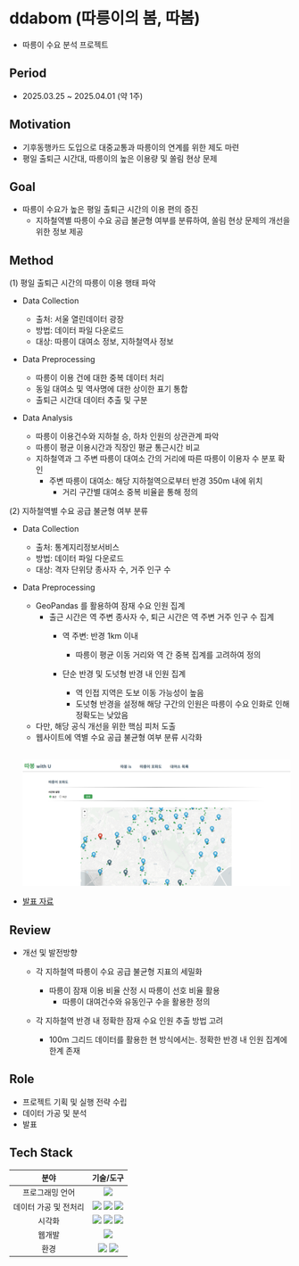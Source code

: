 # ddabom (따릉이의 봄, 따봄)
- 따릉이 수요 분석 프로젝트

## Period
- 2025.03.25 ~ 2025.04.01 (약 1주)

## Motivation
- 기후동행카드 도입으로 대중교통과 따릉이의 연계를 위한 제도 마련
- 평일 출퇴근 시간대, 따릉이의 높은 이용량 및 쏠림 현상 문제
  
## Goal
- 따릉이 수요가 높은 평일 출퇴근 시간의 이용 편의 증진
  - 지하철역별 따릉이 수요 공급 불균형 여부를 분류하여, 쏠림 현상 문제의 개선을 위한 정보 제공

## Method
(1) 평일 출퇴근 시간의 따릉이 이용 행태 파악
  - Data Collection
    - 출처: 서울 열린데이터 광장
    - 방법: 데이터 파일 다운로드
    - 대상: 따릉이 대여소 정보, 지하철역사 정보

  - Data Preprocessing
    - 따릉이 이용 건에 대한 중복 데이터 처리
    - 동일 대여소 및 역사명에 대한 상이한 표기 통합
    - 출퇴근 시간대 데이터 추출 및 구분
   
  - Data Analysis
    - 따릉이 이용건수와 지하철 승, 하차 인원의 상관관계 파악
    - 따릉이 평균 이용시간과 직장인 평균 통근시간 비교
    - 지하철역과 그 주변 따릉이 대여소 간의 거리에 따른 따릉이 이용자 수 분포 확인
      - 주변 따릉이 대여소: 해당 지하철역으로부터 반경 350m 내에 위치
        - 거리 구간별 대여소 중복 비율읕 통해 정의

(2) 지하철역별 수요 공급 불균형 여부 분류
  - Data Collection
    - 출처: 통계지리정보서비스
    - 방법: 데이터 파일 다운로드
    - 대상: 격자 단위당 종사자 수, 거주 인구 수
   
  - Data Preprocessing
    - GeoPandas 를 활용하여 잠재 수요 인원 집계
      - 출근 시간은 역 주변 종사자 수, 퇴근 시간은 역 주변 거주 인구 수 집계
        - 역 주변: 반경 1km 이내
            - 따릉이 평균 이동 거리와 역 간 중복 집계를 고려하여 정의
              
        - 단순 반경 및 도넛형 반경 내 인원 집계
          - 역 인접 지역은 도보 이동 가능성이 높음
          - 도넛형 반경을 설정해 해당 구간의 인원은 따릉이 수요 인화로 인해 정확도는 낮았음
    - 다만, 해당 공식 개선을 위한 핵심 피처 도출
    - 웹사이트에 역별 수요 공급 불균형 여부 분류 시각화
      
    &nbsp;&nbsp;&nbsp;&nbsp;<img src = "./웹_따릉이포화도.PNG" width = "600">
      
- [발표 자료](./0401_따릉이의봄.pdf)

## Review
  - 개선 및 발전방향
    - 각 지하철역 따릉이 수요 공급 불균형 지표의 세밀화
      - 따릉이 잠재 이용 비율 산정 시 따릉이 선호 비율 활용
        - 따릉이 대여건수와 유동인구 수을 활용한 정의
          
    - 각 지하철역 반경 내 정확한 잠재 수요 인원 추출 방법 고려
      - 100m 그리드 데이터를 활용한 현 방식에서는. 정확한 반경 내 인원 집계에 한계 존재
    
## Role
  - 프로젝트 기획 및 실행 전략 수립
  - 데이터 가공 및 분석
  - 발표
    
## Tech Stack
| 분야 | 기술/도구 |
|:-:|:-:|
| 프로그래밍 언어 | <img src="https://img.shields.io/badge/Python-3776AB?style=flat-square&logo=Python&logoColor=white"/> |
| 데이터 가공 및 전처리 | <img src="https://img.shields.io/badge/GeoPandas-139C5A?style=flat-square&logo=GeoPandas&logoColor=white"/>  <img src="https://img.shields.io/badge/Pandas-150458?style=flat-square&logo=Pandas&logoColor=white"/> <img src="https://img.shields.io/badge/NumPy-013243?style=flat-square&logo=NumPy&logoColor=white"/> |
| 시각화 | <img src="https://img.shields.io/badge/Matplotlib-11557C?style=flat-square&logo=python&logoColor=white"/> <img src="https://img.shields.io/badge/Seaborn-1A5276?style=flat-square&logo=python&logoColor=white"/> <img src="https://img.shields.io/badge/Folium-77B829?style=flat-square&logo=Folium&logoColor=white"/>|
| 웹개발 | <img src="https://img.shields.io/badge/django-092E20?style=flat-square&logo=django&logoColor=white"/>|
| 환경 | <img src="https://img.shields.io/badge/Jupyter-F37626?style=flat-square&logo=Jupyter&logoColor=white"/> <img src="https://img.shields.io/badge/VSCode-007ACC?style=flat-square&logo=visualstudiocode&logoColor=white"/> |

 

